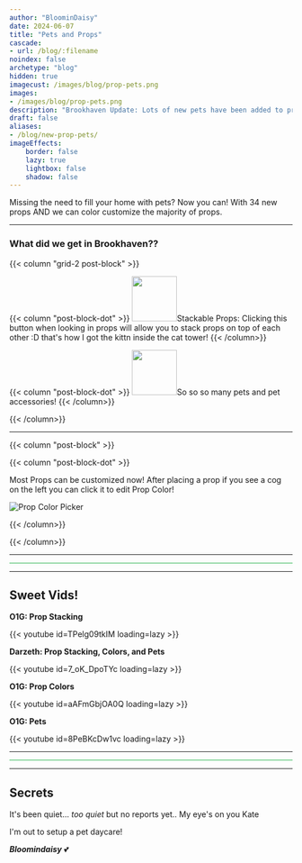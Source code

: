 ```yaml
---
author: "BloominDaisy"
date: 2024-06-07
title: "Pets and Props"
cascade:
- url: /blog/:filename
noindex: false
archetype: "blog"
hidden: true
imagecust: /images/blog/prop-pets.png
images:
- /images/blog/prop-pets.png
description: "Brookhaven Update: Lots of new pets have been added to props in addition to props can now be color customized!"
draft: false
aliases:
- /blog/new-prop-pets/
imageEffects:
    border: false
    lazy: true
    lightbox: false
    shadow: false
---
```


Missing the need to fill your home with pets? Now you can! With 34 new props AND we can color customize the majority of props.

---

### What did we get in Brookhaven??

{{< column "grid-2 post-block" >}}

{{< column "post-block-dot" >}}
<img src="/images/blog/prop_stack_feature_button.png" loading="lazy" style="width: 80px; height: 80px;">Stackable Props: Clicking this button when looking in props will allow you to stack props on top of each other :D that's how I got the kittn inside the cat tower!
{{< /column>}}

{{< column "post-block-dot" >}}
<img src="/images/blog/prop_category_pets_icon.png" loading="lazy" style="width: 80px; height: 80px;">So so so many pets and pet accessories!
{{< /column>}}


{{< /column>}}

---
{{< column "post-block" >}}

{{< column "post-block-dot" >}}

Most Props can be customized now! After placing a prop if you see a cog on the left you can click it to edit Prop Color!

![Prop Color Picker](/images/blog/prop_customize_color_feature.png)

{{< /column>}}



{{< /column>}}

---

<hr style="background-color: #28b44c" size=8 class="post-block">

---

## Sweet Vids!

<div class="grid-2 post-vid-dot">

**O1G: Prop Stacking** <div class="grid-1">{{< youtube id=TPelg09tkIM loading=lazy >}}</div>


**Darzeth: Prop Stacking, Colors, and Pets** <div class="grid-1">{{< youtube id=7_oK_DpoTYc loading=lazy >}}</div>


**O1G: Prop Colors** <div class="grid-1">{{< youtube id=aAFmGbjOA0Q loading=lazy >}}</div>


**O1G: Pets** <div class="grid-1">{{< youtube id=8PeBKcDw1vc loading=lazy >}}</div>
</div>


---

<hr style="background-color: #28b44c" size=8 class="post-block">

---

## Secrets

It's been quiet... _too quiet_ but no reports yet.. My eye's on you Kate

I'm out to setup a pet daycare! 

_**Bloomindaisy**_ <span class="nowrap"><span class="emojify">💕</span>